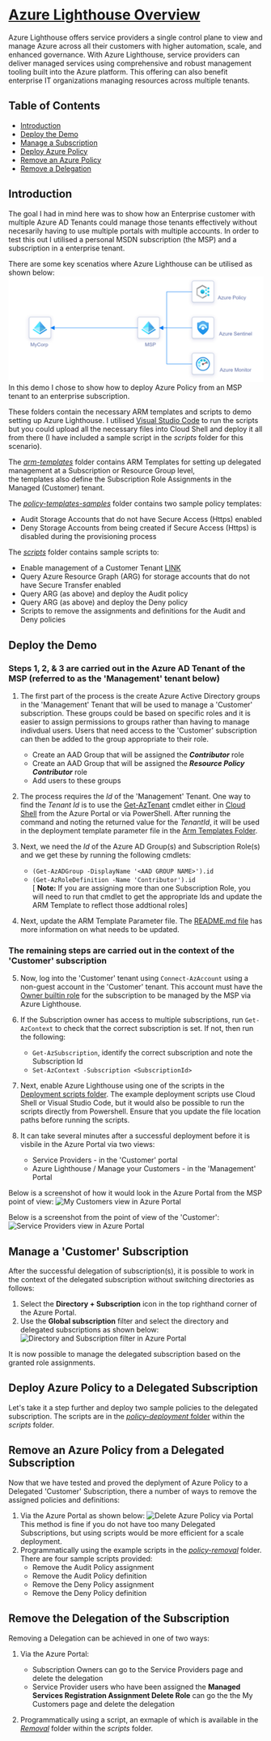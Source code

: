 # [Azure Lighthouse Overview](https://docs.microsoft.com/en-us/azure/lighthouse/overview)

Azure Lighthouse offers service providers a single control plane to view and manage Azure across all their customers with higher automation, scale, and enhanced governance. With Azure Lighthouse, service providers can deliver managed services using comprehensive and robust management tooling built into the Azure platform. This offering can also benefit enterprise IT organizations managing resources across multiple tenants.

## Table of Contents

* [Introduction](https://github.com/paulfcollins/public-azure/tree/master/Azure-Lighthouse#introduction)  
* [Deploy the Demo](https://github.com/paulfcollins/public-azure/tree/master/Azure-Lighthouse#deploy-the-demo)  
* [Manage a Subscription](https://github.com/paulfcollins/public-azure/tree/master/Azure-Lighthouse#manage-a-customer-subscription)  
* [Deploy Azure Policy](https://github.com/paulfcollins/public-azure/tree/master/Azure-Lighthouse#deploy-azure-policy-to-a-delegated-subscription)
* [Remove an Azure Policy](https://github.com/paulfcollins/public-azure/tree/master/Azure-Lighthouse#remove-an-azure-policy-from-a-delegated-subscription)
* [Remove a Delegation](https://github.com/paulfcollins/public-azure/tree/master/Azure-Lighthouse#remove-the-delegation-of-the-subscription)  

## Introduction

The goal I had in mind here was to show how an Enterprise customer with multiple Azure AD Tenants could manage those tenants effectively without necesarily having to use multiple portals with multiple accounts. In order to test this out I utilised a personal MSDN subscription (the MSP) and a subscription in a enterprise tenant.  
  
There are some key scenatios where Azure Lighthouse can be utilised as shown below:
![Azure Lighthouse Overview](https://github.com/paulfcollins/public-azure/blob/master/Azure-Lighthouse/images/lighthouseoverview.png)  
In this demo I chose to show how to deploy Azure Policy from an MSP tenant to an enterprise subscription.  
  
These folders contain the necessary ARM templates and scripts to demo setting up Azure Lighthouse. I utilised [Visual Studio Code](https://code.visualstudio.com/) to run the scripts but you could upload all the necessary files into Cloud Shell and deploy it all from there (I have included a sample script in the _scripts_ folder for this scenario).

The [_arm-templates_](https://github.com/paulfcollins/public-azure/tree/master/Azure-Lighthouse/arm-templates) folder contains ARM Templates for setting up delegated management at a Subscription or Resource Group level,  
the templates also define the Subscription Role Assignments in the Managed (Customer) tenant.

The [_policy-templates-samples_](https://github.com/paulfcollins/public-azure/tree/master/Azure-Lighthouse/policy-template-samples) folder contains two sample policy templates:

* Audit Storage Accounts that do not have Secure Access (Https) enabled
* Deny Storage Accounts from being created if Secure Access (Https) is disabled during the provisioning process

The [_scripts_](https://github.com/paulfcollins/public-azure/tree/master/Azure-Lighthouse/scripts) folder contains sample scripts to:

* Enable management of a Customer Tenant [LINK](https://github.com/paulfcollins/public-azure/tree/master/Azure-Lighthouse/scripts/deployment)
* Query Azure Resource Graph (ARG) for storage accounts that do not have Secure Transfer enabled [<Link>](https://github.com/paulfcollins/public-azure/tree/master/Azure-Lighthouse/scripts/policy-deployment)
* Query ARG (as above) and deploy the Audit policy [<Link>](https://github.com/paulfcollins/public-azure/tree/master/Azure-Lighthouse/scripts/policy-deployment)
* Query ARG (as above) and deploy the Deny policy [<Link>](https://github.com/paulfcollins/public-azure/tree/master/Azure-Lighthouse/scripts/policy-deployment)
* Scripts to remove the assignments and definitions for the Audit and Deny policies [<Link>](https://github.com/paulfcollins/public-azure/tree/master/Azure-Lighthouse/scripts/policy-removal)

## Deploy the Demo
  
### Steps 1, 2, & 3 are carried out in the Azure AD Tenant of the MSP (referred to as the 'Management' tenant below)

1. The first part of the process is the create Azure Active Directory groups in the 'Management' Tenant that will be used to manage a 'Customer' subscription. These groups could be based on specific roles and it is easier to assign permissions to groups rather than having to manage indivdual users. Users that need access to the 'Customer' subscription can then be added to the group appropriate to their role.
   * Create an AAD Group that will be assigned the **_Contributor_** role
   * Create an AAD Group that will be assigned the **_Resource Policy Contributor_** role
   * Add users to these groups
  
2. The process requires the _Id_ of the 'Management' Tenant. One way to find the _Tenant Id_ is to use the [Get-AzTenant](https://docs.microsoft.com/en-us/powershell/module/az.accounts/get-aztenant?view=azps-4.3.0) cmdlet either in [Cloud Shell](https://docs.microsoft.com/en-us/azure/cloud-shell/overview) from the Azure Portal or via PowerShell. After running the command and noting the returned value for the _TenantId_, it will be used in the deployment template parameter file in the [Arm Templates Folder](https://github.com/paulfcollins/public-azure/tree/master/Azure-Lighthouse/arm-templates).
  
3. Next, we need the _Id_ of the Azure AD Group(s) and Subscription Role(s) and we get these by running the following cmdlets:
   * `(Get-AzADGroup -DisplayName '<AAD GROUP NAME>').id`
   * `(Get-AzRoleDefinition -Name 'Contributor').id`  
   [ **Note:** If you are assigning more than one Subscription Role, you will need to run that cmdlet to get the appropriate Ids and update the ARM Template to reflect those addtional roles]
  
4. Next, update the ARM Template Parameter file. The [README.md file](https://github.com/paulfcollins/public-azure/blob/master/Azure-Lighthouse/arm-templates/README.md) has more information on what needs to be updated.  
  
### The remaining steps are carried out in the context of the 'Customer' subscription

5. Now, log into the 'Customer' tenant using `Connect-AzAccount` using a non-guest account in the 'Customer' tenant. This account must have the [Owner builtin role](https://docs.microsoft.com/en-us/azure/role-based-access-control/built-in-roles#owner) for the subscription to be managed by the MSP via Azure Lighthouse.  
  
6. If the Subscription owner has access to multiple subscriptions, run `Get-AzContext` to check that the correct subscription is set. If not, then run the following:
   * `Get-AzSubscription`, identify the correct subscription and note the Subscription Id
   * `Set-AzContext -Subscription <SubscriptionId>`
  
7. Next, enable Azure Lighthouse using one of the scripts in the [Deployment scripts folder](https://github.com/paulfcollins/public-azure/tree/master/Azure-Lighthouse/scripts/deployment). The example deployment scripts use Cloud Shell or Visual Studio Code, but it would also be possible to run the scripts directly from Powershell. Ensure that you update the file location paths before running the scripts.

8. It can take several minutes after a successful deployment before it is visbile in the Azure Portal via two views:
   * Service Providers - in the 'Customer' portal
   * Azure Lighthouse / Manage your Customers - in the 'Management' Portal
  
Below is a screenshot of how it would look in the Azure Portal from the MSP point of view:
![My Customers view in Azure Portal](https://github.com/paulfcollins/public-azure/blob/master/Azure-Lighthouse/images/MSPLighthouseview.png)
  
Below is a screenshot from the point of view of the 'Customer':  
![Service Providers view in Azure Portal](https://github.com/paulfcollins/public-azure/blob/master/Azure-Lighthouse/images/customerviewofmsp.png)
  
## Manage a 'Customer' Subscription
  
After the successful delegation of subscription(s), it is possible to work in the context of the delegated subscription without switching directories as follows:

1. Select the **Directory + Subscription** icon in the top righthand corner of the Azure Portal.
2. Use the **Global subscription** filter and select the directory and delegated subscriptions as shown below:
![Directory and Subscription filter in Azure Portal](https://github.com/paulfcollins/public-azure/blob/master/Azure-Lighthouse/images/subscriptionpicker.png)
  
It is now possible to manage the delegated subscription based on the granted role assignments.
  
## Deploy Azure Policy to a Delegated Subscription
  
Let's take it a step further and deploy two sample policies to the delegated subscription. The scripts are in the [_policy-deployment_ folder](https://github.com/paulfcollins/public-azure/tree/master/Azure-Lighthouse/scripts/policy-deployment) within the _scripts_ folder.  
  
## Remove an Azure Policy from a Delegated Subscription  
  
Now that we have tested and proved the deplyment of Azure Policy to a Delegated 'Customer' Subscription, there a number of ways to remove the assigned policies and definitions:  

1. Via the Azure Portal as shown below:
![Delete Azure Policy via Portal](https://github.com/paulfcollins/public-azure/blob/master/Azure-Lighthouse/images/deletepolicyassignment1.png)  
This method is fine if you do not have too many Delegated Subscriptions, but using scripts would be more efficient for a scale deployment.  
2. Programmatically using the example scripts in the [_policy-removal_](https://github.com/paulfcollins/public-azure/tree/master/Azure-Lighthouse/scripts/policy-removal) folder. There are four sample scripts provided:  
   * Remove the Audit Policy assignment
   * Remove the Audit Policy definition
   * Remove the Deny Policy assignment
   * Remove the Deny Policy definition
  
## Remove the Delegation of the Subscription

Removing a Delegation can be achieved in one of two ways:  

1. Via the Azure Portal:
   * Subscription Owners can go to the Service Providers page and delete the delegation
   * Service Provider users who have been assigned the **Managed Services Registration Assignment Delete Role** can go the the My Customers page and delete the delegation
  
2. Programmatically using a script, an exmaple of which is available in the [_Removal_](https://github.com/paulfcollins/public-azure/tree/master/Azure-Lighthouse/scripts/removal) folder within the _scripts_ folder.  
  